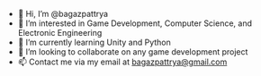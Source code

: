 - 👋 Hi, I’m @bagazpattrya
- 👀 I’m interested in Game Development, Computer Science, and Electronic Engineering
- 🌱 I’m currently learning Unity and Python
- 💞️ I’m looking to collaborate on any game development project
- 📫 Contact me via my email at bagazpattrya@gmail.com

<!---
bagazpattrya/bagazpattrya is a ✨ special ✨ repository because its `README.md` (this file) appears on your GitHub profile.
You can click the Preview link to take a look at your changes.
--->

